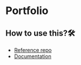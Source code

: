 # Portfolio

## How to use this?🛠

- [Reference repo](https://github.com/smaranjitghose/awesome-portfolio-websites)
- [Documentation](https://smaranjitghose.github.io/awesome-portfolio-websites/)

